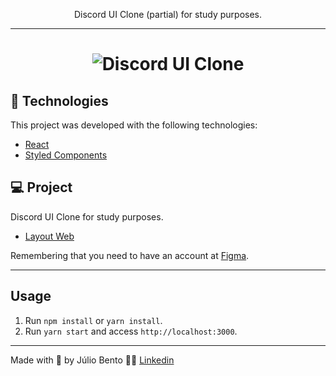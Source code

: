 <p align="center">Discord UI Clone (partial) for study purposes.</p>

<hr>

<h1 align="center">
    <img alt="Discord UI Clone" src="https://i.ibb.co/9rcLtt5/Discord-Web.png" />
</h1>

## 🧪 Technologies

This project was developed with the following technologies:

- [React](https://reactjs.org)
- [Styled Components](https://styled-components.com/)

## 💻 Project

Discord UI Clone for study purposes. 

- [Layout Web](https://www.figma.com/file/Mnr08FcriAibSOheL0XvrY/Discord-Clone?node-id=0%3A1)

Remembering that you need to have an account at [Figma](http://figma.com/).

---
## Usage

1. Run `npm install` or `yarn install`.<br />
2. Run `yarn start` and access `http://localhost:3000`.<br />

---

Made with 💜 by Júlio Bento 👋🏻 [Linkedin](www.linkedin.com/in/júlio-césar-924487158)
